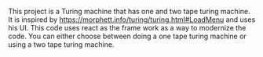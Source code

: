 This project is a Turing machine that has one and two tape turing machine. It is inspired by https://morphett.info/turing/turing.html#LoadMenu and uses his UI. This code uses react as the frame work as a way to modernize the code. You can either choose between doing a one tape turing machine or using a two tape turing machine. 
